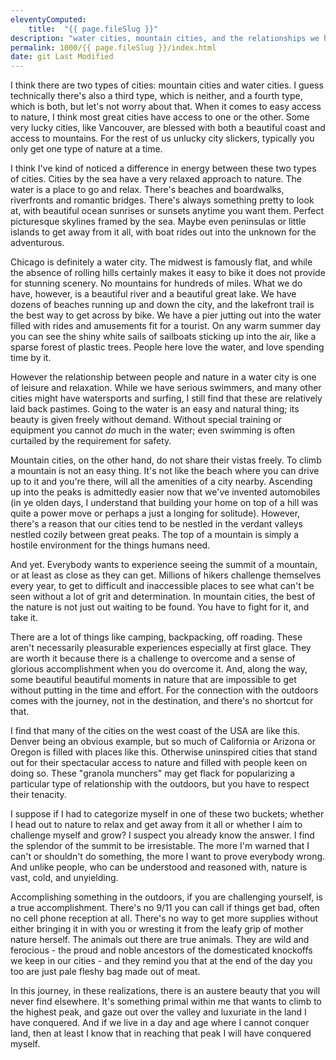 ```yaml
---
eleventyComputed:
    title:  "{{ page.fileSlug }}"
description: "water cities, mountain cities, and the relationships we have with mother nature"
permalink: 1000/{{ page.fileSlug }}/index.html
date: git Last Modified
---
```


I think there are two types of cities: mountain cities and water cities. I guess technically there's also a third type, which is neither, and a fourth type, which is both, but let's not worry about that. When it comes to easy access to nature, I think most great cities have access to one or the other. Some very lucky cities, like Vancouver, are blessed with both a beautiful coast and access to mountains. For the rest of us unlucky city slickers, typically you only get one type of nature at a time.

I think I've kind of noticed a difference in energy between these two types of cities. Cities by the sea have a very relaxed approach to nature. The water is a place to go and relax. There's beaches and boardwalks, riverfronts and romantic bridges. There's always something pretty to look at, with beautiful ocean sunrises or sunsets anytime you want them. Perfect picturesque skylines framed by the sea. Maybe even peninsulas or little islands to get away from it all, with boat rides out into the unknown for the adventurous.

Chicago is definitely a water city. The midwest is famously flat, and while the absence of rolling hills certainly makes it easy to bike it does not provide for stunning scenery. No mountains for hundreds of miles. What we do have, however, is a beautiful river and a beautiful great lake. We have dozens of beaches running up and down the city, and the lakefront trail is the best way to get across by bike. We have a pier jutting out into the water filled with rides and amusements fit for a tourist. On any warm summer day you can see the shiny white sails of sailboats sticking up into the air, like a sparse forest of plastic trees. People here love the water, and love spending time by it.

However the relationship between people and nature in a water city is one of leisure and relaxation. While we have serious swimmers, and many other cities might have watersports and surfing, I still find that these are relatively laid back pastimes. Going to the water is an easy and natural thing; its beauty is given freely without demand. Without special training or equipment you cannot _do_ much in the water; even swimming is often curtailed by the requirement for safety.

Mountain cities, on the other hand, do not share their vistas freely. To climb a mountain is not an easy thing. It's not like the beach where you can drive up to it and you're there, will all the amenities of a city nearby. Ascending up into the peaks is admittedly easier now that we've invented automobiles (in ye olden days, I understand that building your home on top of a hill was quite a power move or perhaps a just a longing for solitude). However, there's a reason that our cities tend to be nestled in the verdant valleys nestled cozily between great peaks. The top of a mountain is simply a hostile environment for the things humans need.

And yet. Everybody wants to experience seeing the summit of a mountain, or at least as close as they can get. Millions of hikers challenge themselves every year, to get to difficult and inaccessible places to see what can't be seen without a lot of grit and determination. In mountain cities, the best of the nature is not just out waiting to be found. You have to fight for it, and take it. 

There are a lot of things like camping, backpacking, off roading. These aren't necessarily pleasurable experiences especially at first glace. They are worth it because there is a challenge to overcome and a sense of glorious accomplishment when you do overcome it. And, along the way, some beautiful beautiful moments in nature that are impossible to get without putting in the time and effort. For the connection with the outdoors comes with the journey, not in the destination, and there's no shortcut for that.

I find that many of the cities on the west coast of the USA are like this. Denver being an obvious example, but so much of California or Arizona or Oregon is filled with places like this. Otherwise uninspired cities that stand out for their spectacular access to nature and filled with people keen on doing so. These "granola munchers" may get flack for popularizing a particular type of relationship with the outdoors, but you have to respect their tenacity.

I suppose if I had to categorize myself in one of these two buckets; whether I head out to nature to relax and get away from it all or whether I aim to challenge myself and grow? I suspect you already know the answer. I find the splendor of the summit to be irresistable. The more I'm warned that I can't or shouldn't do something, the more I want to prove everybody wrong. And unlike people, who can be understood and reasoned with, nature is vast, cold, and unyielding.

Accomplishing something in the outdoors, if you are challenging yourself, is a true accomplishment. There's no 9/11 you can call if things get bad, often no cell phone reception at all. There's no way to get more supplies without either bringing it in with you or wresting it from the leafy grip of mother nature herself. The animals out there are true animals. They are wild and ferocious - the proud and noble ancestors of the domesticated knockoffs we keep in our cities - and they remind you that at the end of the day you too are just pale fleshy bag made out of meat.

In this journey, in these realizations, there is an austere beauty that you will never find elsewhere. It's something primal within me that wants to climb to the highest peak, and gaze out over the valley and luxuriate in the land I have conquered. And if we live in a day and age where I cannot conquer land, then at least I know that in reaching that peak I will have conquered myself.
